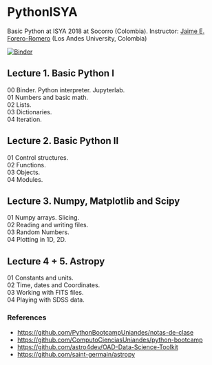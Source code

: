 # PythonISYA
Basic Python at ISYA 2018 at Socorro (Colombia).
Instructor: [Jaime E. Forero-Romero](http://wwwprof.uniandes.edu.co/~je.forero/) (Los Andes University, Colombia)

[![Binder](https://mybinder.org/badge.svg)](https://mybinder.org/v2/gh/AndeanROAD/PythonISYA/master?urlpath=lab)


## Lecture 1. Basic Python I

00 Binder. Python interpreter. Jupyterlab.  
01 Numbers and basic math.  
02 Lists.  
03 Dictionaries.  
04 Iteration.  

## Lecture 2. Basic Python II

01 Control structures.  
02 Functions.  
03 Objects.  
04 Modules.  

## Lecture 3. Numpy, Matplotlib and Scipy

01 Numpy arrays. Slicing.  
02 Reading and writing files.  
03 Random Numbers.  
04 Plotting in 1D, 2D.  

## Lecture 4 + 5. Astropy

01 Constants and units.  
02 Time, dates and Coordinates.  
03 Working with FITS files.  
04 Playing with SDSS data.



### References
* https://github.com/PythonBootcampUniandes/notas-de-clase
* https://github.com/ComputoCienciasUniandes/python-bootcamp
* https://github.com/astro4dev/OAD-Data-Science-Toolkit
* https://github.com/saint-germain/astropy
